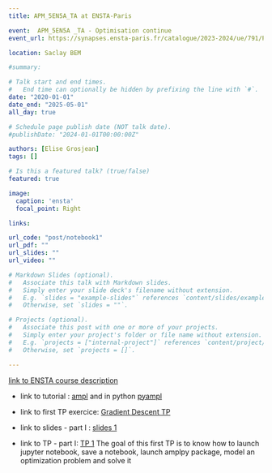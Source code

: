 ```yaml
---
title: APM_5EN5A_TA at ENSTA-Paris 

event:  APM_5EN5A _TA - Optimisation continue
event_url: https://synapses.ensta-paris.fr/catalogue/2023-2024/ue/791/PGE305-A-optimisation-continue

location: Saclay BEM

#summary: 

# Talk start and end times.
#   End time can optionally be hidden by prefixing the line with `#`.
date: "2020-01-01"
date_end: "2025-05-01"
all_day: true

# Schedule page publish date (NOT talk date).
#publishDate: "2024-01-01T00:00:00Z"

authors: [Elise Grosjean]
tags: []

# Is this a featured talk? (true/false)
featured: true

image:
  caption: 'ensta'
  focal_point: Right

links:

url_code: "post/notebook1"
url_pdf: ""
url_slides: ""
url_video: ""

# Markdown Slides (optional).
#   Associate this talk with Markdown slides.
#   Simply enter your slide deck's filename without extension.
#   E.g. `slides = "example-slides"` references `content/slides/example-slides.md`.
#   Otherwise, set `slides = ""`.

# Projects (optional).
#   Associate this post with one or more of your projects.
#   Simply enter your project's folder or file name without extension.
#   E.g. `projects = ["internal-project"]` references `content/project/deep-learning/index.md`.
#   Otherwise, set `projects = []`.

---
```


[link to ENSTA course description](https://synapses.ensta-paris.fr/catalogue/2023-2024/ue/791/PGE305-A-optimisation-continue)


- link to tutorial :
[ampl](ampl_tutorial.pdf)
and in python
[pyampl](notebookAMPLPY/)

- link to first TP exercice: [Gradient Descent TP](Gradient_descent-Copy1.ipynb)

- link to slides - part I : [slides 1](Slide1.pdf)

- link to TP - part I: [TP 1](TP1.pdf)
The goal of this first TP is to know how to launch jupyter notebook, save a notebook, launch amplpy package, model an optimization problem and solve it

